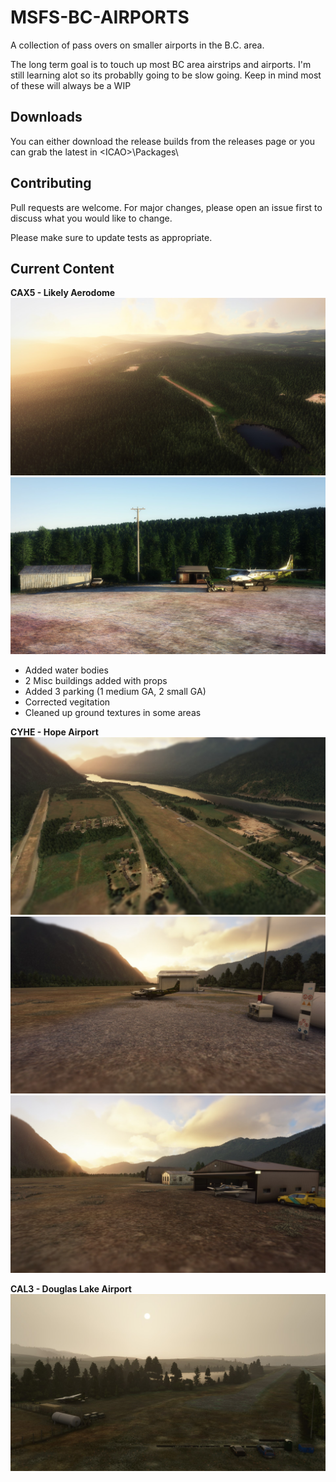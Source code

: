# MSFS-BC-AIRPORTS

A collection of pass overs on smaller airports in the B.C. area. 

The long term goal is to touch up most BC area airstrips and airports. 
I'm still learning alot so its probablly going to be slow going. Keep in mind most of these will always be a WIP

## Downloads  
You can either download the release builds from the releases page or you can grab the latest in \<ICAO>\Packages\

## Contributing
Pull requests are welcome. For major changes, please open an issue first to discuss what you would like to change.

Please make sure to update tests as appropriate.


## Current Content 

__CAX5 - Likely Aerodome__  
![CAX5](/Media/Screenshots/CAX5/1.jpg)  
![CAX5](/Media/Screenshots/CAX5/2.jpg)  
* Added water bodies
* 2 Misc buildings added with props
* Added 3 parking (1 medium GA, 2 small GA)
* Corrected  vegitation
* Cleaned up ground textures in some areas  


__CYHE - Hope Airport__
![CYHE](/Media/Screenshots/CYHE/1.jpg)  
![CYHE](/Media/Screenshots/CYHE/2.jpg)  
![CYHE](/Media/Screenshots/CYHE/3.jpg)  
  
__CAL3 - Douglas Lake Airport__  
![CAL3](/Media/Screenshots/CAL3/1.jpg)  
